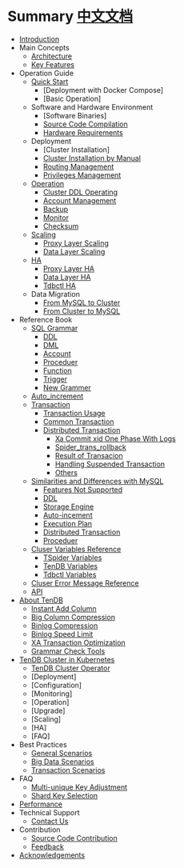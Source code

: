 # Summary [中文文档](SUMMARY.md)

* [Introduction](README-en.md)
* Main Concepts
    * [Architecture](architecture-en.md)
    * [Key Features](key-features-en.md)
* Operation Guide
    * [Quick Start]()
        * [Deployment with Docker Compose]
        * [Basic Operation]
    * Software and Hardware Environment
        * [Software Binaries]
        * [Source Code Compilation](op-guide/compile-en.md)
        * [Hardware Requirements](op-guide/system-en.md)
    * Deployment
        * [Cluster Installation]
        * [Cluster Installation by Manual](op-guide/manual-install-en.md)
        * [Routing Management](op-guide/route-manager-en.md)
        * [Privileges Management](op-guide/cluster-grant-en.md)
    * [Operation](op-guide/cluster-operator-en.md)
        * [Cluster DDL Operating](op-guide/alter-operator-en.md)
        * [Account Management](op-guide/grant-operator-en.md)
        * [Backup](op-guide/backup-en.md)
        * [Monitor](op-guide/monitor-en.md)
        * [Checksum](op-guide/checksum-en.md)
    * [Scaling](op-guide/scale-up-down-en.md)
        * [Proxy Layer Scaling](op-guide/TSpider-scale-en.md)
        * [Data Layer Scaling](op-guide/TenDB-scale-en.md)
    * [HA](op-guide/High-availability-en.md)
        * [Proxy Layer HA](op-guide/TSpider-failover-en.md)
        * [Data Layer HA](op-guide/TenDB-failover-en.md)
        * [Tdbctl HA](op-guide/Tdbctl-failover-en.md)
    * Data Migration
        * [From MySQL to Cluster](op-guide/Data-migrate-en.md/#jump1)
        * [From Cluster to MySQL](op-guide/Data-migrate-en.md/#jump3)
* Reference Book
    * [SQL Grammar](re-book/sql-grammar-en.md)   
      * [DDL](re-book/ddl-syntax-en.md)   
      * [DML](re-book/dml-syntax-en.md)
      * [Account](re-book/grant-en.md)
      * [Proceduer](re-book/stored-procedure-en.md)
      * [Function](re-book/function-en.md)
      * [Trigger](re-book/trigger-en.md)
      * [New Grammer](re-book/new-grammar-en.md)
    * [Auto_increment](re-book/auto-increase-en.md)
    * [Transaction](re-book/transaction-en.md)
      * [Transaction Usage](re-book/transaction-en.md#jump2)
      * [Common Transaction](re-book/transaction-en.md#jump3)
      * [Distributed Transaction](re-book/transaction-en.md#jump4)
        * [Xa Commit xid One Phase With Logs](re-book/transaction-en.md#jump41)
        * [Spider_trans_rollback](re-book/transaction-en.md#jump42)
        * [Result of Transacion](re-book/transaction-en.md#jump43)
        * [Handling Suspended Transaction](re-book/transaction-en.md#jump44)
        * [Others](re-book/transaction-en.md#jump5)
    * [Similarities and Differences with MySQL](re-book/mysql-compatibility-en.md/#jump)
        * [Features Not Supported](re-book/mysql-compatibility-en.md/#jump1)
        * [DDL](re-book/mysql-compatibility-en.md/#jump21)
        * [Storage Engine](re-book/mysql-compatibility-en.md/#jump22)
        * [Auto-incement](re-book/mysql-compatibility-en.md/#jump23)
        * [Execution Plan](re-book/mysql-compatibility-en.md#jump24)
        * [Distributed Transaction](re-book/mysql-compatibility-en.md/#jump25)
        * [Proceduer](re-book/mysql-compatibility-en.md#jump26)
    * [Cluser Variables Reference](re-book/parameter-en.md)
      * [TSpider Variables](re-book/tspider-parameter-en.md)
      * [TenDB Variables](re-book/tendb-parameter-en.md)
      * [Tdbctl Variables](re-book/tdbctl-parameter-en.md)
    * [Cluser Error Message Reference](re-book/errorno-en.md)
    * [API](re-book/api-en.md)
* [About TenDB](tendb/tendb-en.md)
    * [Instant Add Column](tendb/instant-add-column-en.md)
    * [Big Column Compression](tendb/blob-compress-en.md)
    * [Binlog Compression](tendb/binlog-compress-en.md)
    * [Binlog Speed Limit](tendb/binlog-speed-limit-en.md)
    * [XA Transaction Optimization](tendb/xafeatures-en.md)
	* [Grammar Check Tools](tendb/tmysqlparse-en.md)
* [TenDB Cluster in Kubernetes](kubernetes/cluster-in-k8s-en.md)
    * [TenDB Cluster Operator](kubernetes/cluster-operator-en.md)
    * [Deployment]
    * [Configuration]
    * [Monitoring]
    * [Operation]
    * [Upgrade]
    * [Scaling]
    * [HA]
    * [FAQ]
* Best Practices
    * [General Scenarios](practice/common-bestpractice-en.md)
    * [Big Data Scenarios](practice/bigdatapractice-en.md)
    * [Transaction Scenarios](practice/transactionapplication-en.md)
* FAQ
    * [Multi-unique Key Adjustment](com-problem/multi-unique-key-adjust-en.md)
    * [Shard Key Selection](com-problem/shard-key-choose-en.md)
* [Performance](performance-test-en.md)
* Technical Support
    * [Contact Us](contribution/concat-en.md)
* Contribution
    * [Source Code Contribution](contribution/contribute-en.md)
    * [Feedback](contribution/contribute-en.md#jump2)
* [Acknowledgements](acknowledgements-en.md)